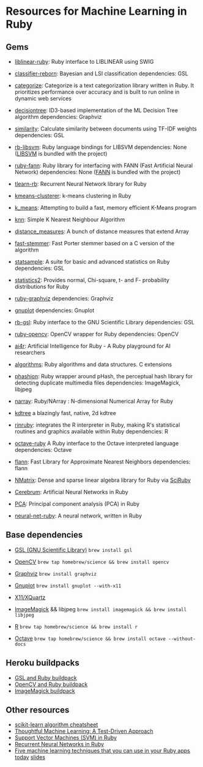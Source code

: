 Resources for Machine Learning in Ruby
===

Gems
---

* [liblinear-ruby](https://github.com/kei500/liblinear-ruby): Ruby interface to LIBLINEAR using SWIG

* [classifier-reborn](https://github.com/jekyll/classifier-reborn): Bayesian and LSI classification
dependencies: GSL

* [categorize](https://github.com/helioid/categorize): Categorize is a text categorization library written in Ruby. It prioritizes performance over accuracy and is built to run online in dynamic web services

* [decisiontree](https://github.com/igrigorik/decisiontree): ID3-based implementation of the ML Decision Tree algorithm
dependencies: Graphviz

* [similarity](https://github.com/bbcrd/Similarity):
Calculate similarity between documents using TF-IDF weights
dependencies: GSL

* [rb-libsvm](https://github.com/febeling/rb-libsvm):
Ruby language bindings for LIBSVM
dependencies: None ([LIBSVM](http://www.csie.ntu.edu.tw/~cjlin/libsvm/) is bundled with the project)

* [ruby-fann](https://github.com/tangledpath/ruby-fann):
Ruby library for interfacing with FANN (Fast Artificial Neural Network)
dependencies: None ([FANN](http://leenissen.dk/fann/wp/) is bundled with the project)

* [tlearn-rb](https://github.com/josephwilk/tlearn-rb):
Recurrent Neural Network library for Ruby

* [kmeans-clusterer](https://github.com/gbuesing/kmeans-clusterer):
k-means clustering in Ruby

* [k_means](https://github.com/reddavis/K-Means):
Attempting to build a fast, memory efficient K-Means program

* [knn](https://github.com/reddavis/knn):
Simple K Nearest Neighbour Algorithm

* [distance_measures](https://github.com/reddavis/Distance-Measures):
A bunch of distance measures that extend Array

* [fast-stemmer](https://github.com/romanbsd/fast-stemmer):
Fast Porter stemmer based on a C version of the algorithm

* [statsample](https://github.com/clbustos/statsample):
A suite for basic and advanced statistics on Ruby
dependencies: GSL

* [statistics2](https://github.com/abscondment/statistics2):
Provides normal, Chi-square, t- and F- probability distributions for Ruby

* [ruby-graphviz](https://github.com/glejeune/Ruby-Graphviz)
dependencies: Graphviz

* [gnuplot](https://github.com/rdp/ruby_gnuplot/tree/master)
dependencies: Gnuplot

* [rb-gsl](https://github.com/blackwinter/rb-gsl):
Ruby interface to the GNU Scientific Library
dependencies: GSL

* [ruby-opencv](https://github.com/ruby-opencv/ruby-opencv/):
OpenCV wrapper for Ruby
dependencies: OpenCV

* [ai4r](https://github.com/SergioFierens/ai4r): Artificial Intelligence for Ruby - A Ruby playground for AI researchers

* [algorithms](https://github.com/kanwei/algorithms): Ruby algorithms and data structures. C extensions

* [phashion](https://github.com/westonplatter/phashion): Ruby wrapper around pHash, the perceptual hash library for detecting duplicate multimedia files
dependencies: ImageMagick, libjpeg

* [narray](https://github.com/masa16/narray): Ruby/NArray : N-dimensional Numerical Array for Ruby

* [kdtree](https://github.com/gurgeous/kdtree) a blazingly fast, native, 2d kdtree

* [rinruby](https://github.com/clbustos/rinruby): integrates the R interpreter in Ruby, making R's statistical routines and graphics available within Ruby
dependencies: R

* [octave-ruby](https://github.com/daikini/octave-ruby) A Ruby interface to the Octave interpreted language
dependencies: Octave

* [flann](https://github.com/mariusmuja/flann): Fast Library for Approximate Nearest Neighbors
dependencies: flann

* [NMatrix](https://github.com/sciruby/nmatrix): Dense and sparse linear algebra library for Ruby via [SciRuby](http://sciruby.com/)

* [Cerebrum](https://github.com/irfansharif/cerebrum): Artificial Neural Networks in Ruby

* [PCA](https://github.com/gbuesing/pca): Principal component analysis (PCA) in Ruby

* [neural-net-ruby](https://github.com/gbuesing/neural-net-ruby): A neural network, written in Ruby



Base dependencies
---

* [GSL (GNU Scientific Library)](http://www.gnu.org/software/gsl/)
```brew install gsl```

* [OpenCV](http://opencv.org/)
```brew tap homebrew/science && brew install opencv```

* [Graphviz](http://www.graphviz.org/)
```brew install graphviz```

* [Gnuplot](http://www.gnuplot.info/)
```brew install gnuplot --with-x11```

* [X11/XQuartz](http://xquartz.macosforge.org/landing/)

* [ImageMagick](http://www.imagemagick.org/) && libjpeg
```brew install imagemagick && brew install libjpeg```

* [R](http://www.r-project.org/)
```brew tap homebrew/science && brew install r```

* [Octave](https://www.gnu.org/software/octave/)
```brew tap homebrew/science && brew install octave --without-docs```

Heroku buildpacks
---

* [GSL and Ruby buildpack](https://github.com/tomwolfe/heroku-buildpack-gsl-ruby)
* [OpenCV and Ruby buildpack](https://github.com/lilibethdlc/heroku-buildpack-ruby-opencv)
* [ImageMagick buildpack](https://github.com/mcollina/heroku-buildpack-imagemagick)


Other resources
---

* [scikit-learn algorithm cheatsheet](http://scikit-learn.org/stable/tutorial/machine_learning_map/)
* [Thoughtful Machine Learning: A Test-Driven Approach](http://www.amazon.com/Thoughtful-Machine-Learning-Test-Driven-Approach/dp/1449374069)
* [Support Vector Machines (SVM) in Ruby](https://www.igvita.com/2008/01/07/support-vector-machines-svm-in-ruby/)
* [Recurrent Neural Networks in Ruby](http://blog.josephwilk.net/ruby/recurrent-neural-networks-in-ruby.html)
* [Five machine learning techniques that you can use in your Ruby apps today](https://www.youtube.com/watch?v=crziu7dk6Vw) [slides](https://speakerdeck.com/stympy/machine-learning-techniques)
